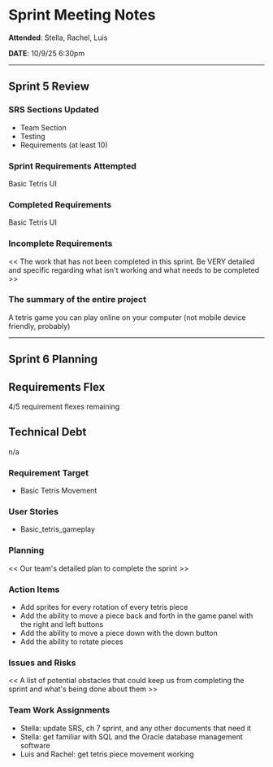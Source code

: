 # Sprint Meeting Notes

**Attended**: Stella, Rachel, Luis

**DATE**: 10/9/25 6:30pm

***

## Sprint 5 Review

### SRS Sections Updated

- Team Section
- Testing
- Requirements (at least 10)

### Sprint Requirements Attempted

Basic Tetris UI

### Completed Requirements

Basic Tetris UI

### Incomplete Requirements

<< The work that has not been completed in this sprint. Be VERY detailed and specific regarding what isn't working and what needs to be completed >>

### The summary of the entire project

A tetris game you can play online on your computer (not mobile device friendly, probably)

***

## Sprint 6 Planning

## Requirements Flex

4/5 requirement flexes remaining

## Technical Debt

n/a

### Requirement Target

- Basic Tetris Movement

### User Stories

- Basic_tetris_gameplay

### Planning

<< Our team's detailed plan to complete the sprint >>

### Action Items

- Add sprites for every rotation of every tetris piece
- Add the ability to move a piece back and forth in the game panel with the right and left buttons
- Add the ability to move a piece down with the down button
- Add the ability to rotate pieces


### Issues and Risks

<< A list of potential obstacles that could keep us from completing the sprint and what's being done about them >>

### Team Work Assignments

- Stella: update SRS, ch 7 sprint, and any other documents that need it
- Stella: get familiar with SQL and the Oracle database management software
- Luis and Rachel: get tetris piece movement working